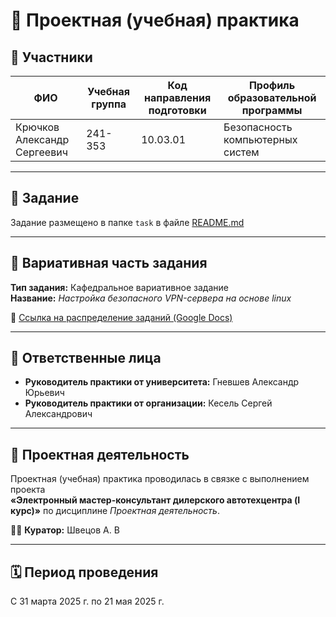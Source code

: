# 📘 Проектная (учебная) практика

## 👥 Участники

| **ФИО**                         | **Учебная группа** | **Код направления подготовки** | **Профиль образовательной программы**       |
|----------------------------------|--------------------|--------------------------------|---------------------------------------------|
| Крючков Александр Сергеевич      | 241-353            | 10.03.01                       | Безопасность компьютерных систем            |
---

## 📄 Задание

Задание размещено в папке `task` в файле [README.md](./task/README.md)

---

## 🧩 Вариативная часть задания

**Тип задания:** Кафедральное вариативное задание  
**Название:** *Настройка безопасного VPN-сервера на основе linux*

📎 [Ссылка на распределение заданий (Google Docs)](https://docs.google.com/](https://docs.google.com/spreadsheets/d/e/2PACX-1vR_ZtqySS-Ozp3H3QZ-lBXXGKoroBFBGBPDlAVYCCwt2a9QvgdBblzaPhEJHrJ2PwCZ3YUY48_EOG-C/pubhtml?gid=1547202353&single=true))

---

## 👤 Ответственные лица

- **Руководитель практики от университета:** Гневшев Александр Юрьевич  
- **Руководитель практики от организации:** Кесель Сергей Александрович

---

## 🚀 Проектная деятельность

Проектная (учебная) практика проводилась в связке с выполнением проекта  
**«Электронный мастер-консультант дилерского автотехцентра (I курс)»** по дисциплине *Проектная деятельность*.

👨‍🏫 **Куратор:** Швецов А. В

---

## 🗓 Период проведения

С 31 марта 2025 г. по 21 мая 2025 г.
